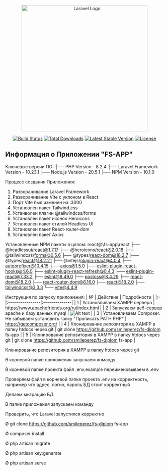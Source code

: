 <p align="center"><a href="https://laravel.com" target="_blank"><img src="https://raw.githubusercontent.com/laravel/art/master/logo-lockup/5%20SVG/2%20CMYK/1%20Full%20Color/laravel-logolockup-cmyk-red.svg" width="400" alt="Laravel Logo"></a></p>

<p align="center">
<a href="https://github.com/laravel/framework/actions"><img src="https://github.com/laravel/framework/workflows/tests/badge.svg" alt="Build Status"></a>
<a href="https://packagist.org/packages/laravel/framework"><img src="https://img.shields.io/packagist/dt/laravel/framework" alt="Total Downloads"></a>
<a href="https://packagist.org/packages/laravel/framework"><img src="https://img.shields.io/packagist/v/laravel/framework" alt="Latest Stable Version"></a>
<a href="https://packagist.org/packages/laravel/framework"><img src="https://img.shields.io/packagist/l/laravel/framework" alt="License"></a>
</p>

## Информация о Приложении "FS-APP"

Ключевые версии ПО:
├── PHP Version - 8.2.4
├── Laravel Framework Version - 10.23.1
├── Node.js Version - 20.5.1
├── NPM Version - 10.1.0

Процесс создания Приложения:
1. Разворачивание Laravel Framework
2. Разворачивание Vite с уклоном в React
3. Порт Vite был изменен на :3000
4. Установлен пакет Tailwind.css
5. Устанволен плагин @tailwindcss/forms
6. Установлен пакет иконок Heroicons
7. Установлен пакет стилей Headless UI
8. Установлен пакет React-router-dom
9. Установлен пакет Axios


Установленные NPM пакеты в целом:
react@\fs-app\react
├── @headlessui/react@1.7.17
├── @heroicons/react@2.0.18
├── @tailwindcss/forms@0.5.6
├── @types/react-dom@18.2.7
├── @types/react@18.2.21
├── @vitejs/plugin-react@4.0.4
├── autoprefixer@10.4.15
├── axios@1.5.0
├── eslint-plugin-react-hooks@4.6.0
├── eslint-plugin-react-refresh@0.4.3
├── eslint-plugin-react@7.33.2
├── eslint@8.49.0
├── postcss@8.4.29
├── react-dom@18.2.0
├── react-router-dom@6.16.0
├── react@18.2.0
├── tailwindcss@3.3.3
└── vite@4.4.9

Инструкция по запуску приложения:
| № | Действие | Подробности |
|:- |:----------------|:--------------|
| 1 | Установливаем XAMPP сервера | https://www.apachefriends.org/ru/index.html |
| 2 | Запускаем веб-сервер apache и базу данных mysql | ![Alt text](image.png) |
| 3 | Установливаем Composer. Не забываем установить галку "Прописать PATH PHP" | https://getcomposer.org/ |
| 4 | Клонирование репозитория в XAMPP в папку htdocs через git | git clone https://github.com/smileperez/fs-diplom fs-app |
| 5 | Клонирование репозитория в XAMPP в папку htdocs через git | git clone https://github.com/smileperez/fs-diplom fs-app |



Клонирование репозитория в XAMPP в папку htdocs через git

В корневой папке приложения запускаем команду

В корневой папке проекта файл .env.example переименовываем в .env

Проверяем файл в корневой папке проекта .env на корректность, например что адрес, логин, пароль БД стоит корректный

Делаем миграцию БД

В папке приложения запускаем команду

Проверить, что Laravel запустился корректно

Ø git clone https://github.com/smileperez/fs-diplom fs-app

Ø composer install





Ø php artisan migrate

Ø php artisan key:generate

Ø php artisan serve
